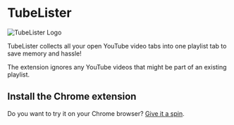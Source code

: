 # TubeLister

![TubeLister Logo](https://raw.githubusercontent.com/stelabouras/tubelister/master/icons/icon-256.png)

TubeLister collects all your open YouTube video tabs into one playlist tab to save memory and hassle!

The extension ignores any YouTube videos that might be part of an existing playlist.

## Install the Chrome extension

Do you want to try it on your Chrome browser? [Give it a spin](https://chrome.google.com/webstore/detail/lekljbhoijkojpbdgdbbmonjddaaoibh/).